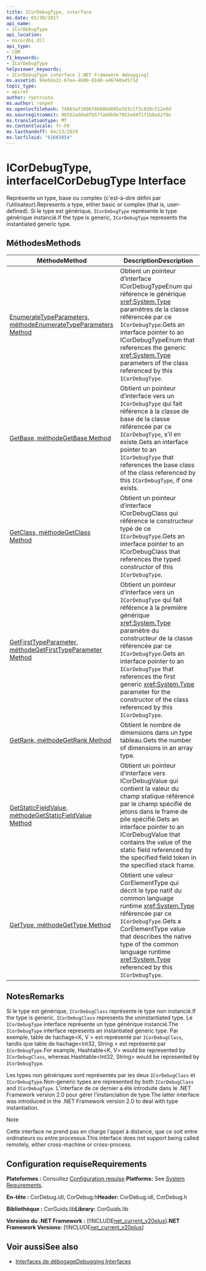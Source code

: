 ```yaml
---
title: ICorDebugType, interface
ms.date: 03/30/2017
api_name:
- ICorDebugType
api_location:
- mscordbi.dll
api_type:
- COM
f1_keywords:
- ICorDebugType
helpviewer_keywords:
- ICorDebugType interface [.NET Framework debugging]
ms.assetid: 94e02e31-67ea-4b00-8148-a46740a4571d
topic_type:
- apiref
author: rpetrusha
ms.author: ronpet
ms.openlocfilehash: 74863af1096f8600b8095e593c1f3c820c512e9d
ms.sourcegitcommit: 9b552addadfb57fab0b9e7852ed4f1f1b8a42f8e
ms.translationtype: MT
ms.contentlocale: fr-FR
ms.lasthandoff: 04/23/2019
ms.locfileid: "61663854"
---
```

# <a name="icordebugtype-interface"></a><span data-ttu-id="ca411-102">ICorDebugType, interface</span><span class="sxs-lookup"><span data-stu-id="ca411-102">ICorDebugType Interface</span></span>
<span data-ttu-id="ca411-103">Représente un type, base ou complex (c'est-à-dire défini par l’utilisateur).</span><span class="sxs-lookup"><span data-stu-id="ca411-103">Represents a type, either basic or complex (that is, user-defined).</span></span> <span data-ttu-id="ca411-104">Si le type est générique, `ICorDebugType` représente le type générique instancié.</span><span class="sxs-lookup"><span data-stu-id="ca411-104">If the type is generic, `ICorDebugType` represents the instantiated generic type.</span></span>  
  
## <a name="methods"></a><span data-ttu-id="ca411-105">Méthodes</span><span class="sxs-lookup"><span data-stu-id="ca411-105">Methods</span></span>  
  
|<span data-ttu-id="ca411-106">Méthode</span><span class="sxs-lookup"><span data-stu-id="ca411-106">Method</span></span>|<span data-ttu-id="ca411-107">Description</span><span class="sxs-lookup"><span data-stu-id="ca411-107">Description</span></span>|  
|------------|-----------------|  
|[<span data-ttu-id="ca411-108">EnumerateTypeParameters, méthode</span><span class="sxs-lookup"><span data-stu-id="ca411-108">EnumerateTypeParameters Method</span></span>](../../../../docs/framework/unmanaged-api/debugging/icordebugtype-enumeratetypeparameters-method.md)|<span data-ttu-id="ca411-109">Obtient un pointeur d’interface ICorDebugTypeEnum qui référence le générique <xref:System.Type> paramètres de la classe référencée par ce `ICorDebugType`.</span><span class="sxs-lookup"><span data-stu-id="ca411-109">Gets an interface pointer to an ICorDebugTypeEnum that references the generic <xref:System.Type> parameters of the class referenced by this `ICorDebugType`.</span></span>|  
|[<span data-ttu-id="ca411-110">GetBase, méthode</span><span class="sxs-lookup"><span data-stu-id="ca411-110">GetBase Method</span></span>](../../../../docs/framework/unmanaged-api/debugging/icordebugtype-getbase-method.md)|<span data-ttu-id="ca411-111">Obtient un pointeur d’interface vers un `ICorDebugType` qui fait référence à la classe de base de la classe référencée par ce `ICorDebugType`, s’il en existe.</span><span class="sxs-lookup"><span data-stu-id="ca411-111">Gets an interface pointer to an `ICorDebugType` that references the base class of the class referenced by this `ICorDebugType`, if one exists.</span></span>|  
|[<span data-ttu-id="ca411-112">GetClass, méthode</span><span class="sxs-lookup"><span data-stu-id="ca411-112">GetClass Method</span></span>](../../../../docs/framework/unmanaged-api/debugging/icordebugtype-getclass-method.md)|<span data-ttu-id="ca411-113">Obtient un pointeur d’interface ICorDebugClass qui référence le constructeur typé de ce `ICorDebugType`.</span><span class="sxs-lookup"><span data-stu-id="ca411-113">Gets an interface pointer to an ICorDebugClass that references the typed constructor of this `ICorDebugType`.</span></span>|  
|[<span data-ttu-id="ca411-114">GetFirstTypeParameter, méthode</span><span class="sxs-lookup"><span data-stu-id="ca411-114">GetFirstTypeParameter Method</span></span>](../../../../docs/framework/unmanaged-api/debugging/icordebugtype-getfirsttypeparameter-method.md)|<span data-ttu-id="ca411-115">Obtient un pointeur d’interface vers un `ICorDebugType` qui fait référence à la première générique <xref:System.Type> paramètre du constructeur de la classe référencée par ce `ICorDebugType`.</span><span class="sxs-lookup"><span data-stu-id="ca411-115">Gets an interface pointer to an `ICorDebugType` that references the first generic <xref:System.Type> parameter for the constructor of the class referenced by this `ICorDebugType`.</span></span>|  
|[<span data-ttu-id="ca411-116">GetRank, méthode</span><span class="sxs-lookup"><span data-stu-id="ca411-116">GetRank Method</span></span>](../../../../docs/framework/unmanaged-api/debugging/icordebugtype-getrank-method.md)|<span data-ttu-id="ca411-117">Obtient le nombre de dimensions dans un type tableau.</span><span class="sxs-lookup"><span data-stu-id="ca411-117">Gets the number of dimensions in an array type.</span></span>|  
|[<span data-ttu-id="ca411-118">GetStaticFieldValue, méthode</span><span class="sxs-lookup"><span data-stu-id="ca411-118">GetStaticFieldValue Method</span></span>](../../../../docs/framework/unmanaged-api/debugging/icordebugtype-getstaticfieldvalue-method.md)|<span data-ttu-id="ca411-119">Obtient un pointeur d’interface vers ICorDebugValue qui contient la valeur du champ statique référencé par le champ spécifié de jetons dans le frame de pile spécifié.</span><span class="sxs-lookup"><span data-stu-id="ca411-119">Gets an interface pointer to an ICorDebugValue that contains the value of the static field referenced by the specified field token in the specified stack frame.</span></span>|  
|[<span data-ttu-id="ca411-120">GetType, méthode</span><span class="sxs-lookup"><span data-stu-id="ca411-120">GetType Method</span></span>](../../../../docs/framework/unmanaged-api/debugging/icordebugtype-gettype-method.md)|<span data-ttu-id="ca411-121">Obtient une valeur CorElementType qui décrit le type natif du common language runtime <xref:System.Type> référencée par ce `ICorDebugType`.</span><span class="sxs-lookup"><span data-stu-id="ca411-121">Gets a CorElementType value that describes the native type of the common language runtime <xref:System.Type> referenced by this `ICorDebugType`.</span></span>|  
  
## <a name="remarks"></a><span data-ttu-id="ca411-122">Notes</span><span class="sxs-lookup"><span data-stu-id="ca411-122">Remarks</span></span>  
 <span data-ttu-id="ca411-123">Si le type est générique, `ICorDebugClass` représente le type non instancié.</span><span class="sxs-lookup"><span data-stu-id="ca411-123">If the type is generic, `ICorDebugClass` represents the uninstantiated type.</span></span> <span data-ttu-id="ca411-124">Le `ICorDebugType` interface représente un type générique instancié.</span><span class="sxs-lookup"><span data-stu-id="ca411-124">The `ICorDebugType` interface represents an instantiated generic type.</span></span> <span data-ttu-id="ca411-125">Par exemple, table de hachage\<K, V > est représenté par `ICorDebugClass`, tandis que table de hachage\<Int32, String > est représenté par `ICorDebugType`.</span><span class="sxs-lookup"><span data-stu-id="ca411-125">For example, Hashtable\<K, V> would be represented by `ICorDebugClass`, whereas Hashtable\<Int32, String> would be represented by `ICorDebugType`.</span></span>  
  
 <span data-ttu-id="ca411-126">Les types non génériques sont représentés par les deux `ICorDebugClass` et `ICorDebugType`.</span><span class="sxs-lookup"><span data-stu-id="ca411-126">Non-generic types are represented by both `ICorDebugClass` and `ICorDebugType`.</span></span> <span data-ttu-id="ca411-127">L’interface de ce dernier a été introduite dans le .NET Framework version 2.0 pour gérer l’instanciation de type.</span><span class="sxs-lookup"><span data-stu-id="ca411-127">The latter interface was introduced in the .NET Framework version 2.0 to deal with type instantiation.</span></span>  
  
> [!NOTE]
>  <span data-ttu-id="ca411-128">Cette interface ne prend pas en charge l'appel à distance, que ce soit entre ordinateurs ou entre processus.</span><span class="sxs-lookup"><span data-stu-id="ca411-128">This interface does not support being called remotely, either cross-machine or cross-process.</span></span>  
  
## <a name="requirements"></a><span data-ttu-id="ca411-129">Configuration requise</span><span class="sxs-lookup"><span data-stu-id="ca411-129">Requirements</span></span>  
 <span data-ttu-id="ca411-130">**Plateformes :** Consultez [Configuration requise](../../../../docs/framework/get-started/system-requirements.md).</span><span class="sxs-lookup"><span data-stu-id="ca411-130">**Platforms:** See [System Requirements](../../../../docs/framework/get-started/system-requirements.md).</span></span>  
  
 <span data-ttu-id="ca411-131">**En-tête :** CorDebug.idl, CorDebug.h</span><span class="sxs-lookup"><span data-stu-id="ca411-131">**Header:** CorDebug.idl, CorDebug.h</span></span>  
  
 <span data-ttu-id="ca411-132">**Bibliothèque :** CorGuids.lib</span><span class="sxs-lookup"><span data-stu-id="ca411-132">**Library:** CorGuids.lib</span></span>  
  
 <span data-ttu-id="ca411-133">**Versions du .NET Framework :** [!INCLUDE[net_current_v20plus](../../../../includes/net-current-v20plus-md.md)]</span><span class="sxs-lookup"><span data-stu-id="ca411-133">**.NET Framework Versions:** [!INCLUDE[net_current_v20plus](../../../../includes/net-current-v20plus-md.md)]</span></span>  
  
## <a name="see-also"></a><span data-ttu-id="ca411-134">Voir aussi</span><span class="sxs-lookup"><span data-stu-id="ca411-134">See also</span></span>

- [<span data-ttu-id="ca411-135">Interfaces de débogage</span><span class="sxs-lookup"><span data-stu-id="ca411-135">Debugging Interfaces</span></span>](../../../../docs/framework/unmanaged-api/debugging/debugging-interfaces.md)
